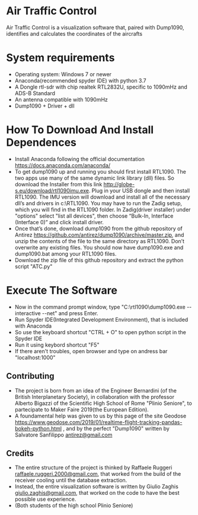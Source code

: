 # Air Traffic Control
Air Traffic Control is a visualization software that, paired with Dump1090, identifies and calculates the coordinates of the aircrafts
# System requirements
* Operating system: Windows 7 or newer
* Anaconda(recommended spyder IDE) with python 3.7
* A Dongle rtl-sdr with chip realtek RTL2832U, specific to 1090mHz and ADS-B Standard
* An antenna compatible with 1090mHz
* Dump1090 + Driver + dll
# How To Download And Install Dependences
* Install Anaconda following the official documentation https://docs.anaconda.com/anaconda/
* To get dump1090 up and running you should first install RTL1090. The two apps use many of the same dynamic link library (dll) files. So download the Installer from this link http://globe-s.eu/download/rtl1090imu.exe. Plug in your USB dongle and then install RTL1090. The IMU version will download and install all of the necessary dll’s and drivers in c:\RTL1090. You may have to run the Zadig setup, which you will find in the RTL1090 folder. In Zadig(driver installer) under "options" select "list all devices", then choose “Bulk-In, Interface (Interface 0)” and click install driver.
* Once that’s done, download dump1090 from the github repository of Antirez https://github.com/antirez/dump1090/archive/master.zip, and unzip the contents of the file to the same directory as RTL1090. Don’t overwrite any existing files. You should now have dump1090.exe and dump1090.bat among your RTL1090 files.
* Download the zip file of this github repository and extract the python script "ATC.py"
# Execute The Software
* Now in the command prompt window, type "C:\rtl1090\dump1090.exe --interactive --net" and press Enter.
* Run Spyder IDE(Integrated Development Environment), that is included with Anaconda
* So use the keyboard shortcut "CTRL + O" to open python script in the Spyder IDE
* Run it using keybord shortcut "F5"
* If there aren't troubles, open browser and type on andress bar "localhost:1000"

Contributing
---
* The project is born from an idea of the Engineer Bernardini (of the British Interplanetary Society), in collaboration with the professor Alberto Bigazzi of the Scientific High School of Rome "Plinio Seniore", to partecipate to Maker Faire 2019(the European Edition).
* A foundamental help was given to us by this page of the site Geodose https://www.geodose.com/2019/01/realtime-flight-tracking-pandas-bokeh-python.html , and by the perfect "Dump1090" written by Salvatore Sanfilippo <antirez@gmail.com>

Credits
---
* The entire structure of the project is thinked by Raffaele Ruggeri <raffaele.ruggeri.2000@gmail.com>, that worked from the build of the receiver cooling until the database extraction. 
* Instead, the entire visualization software is written by Giulio Zaghis <giulio.zaghis@gmail.com>, that worked on the code to have the best possible use experience.
* (Both students of the high school Plinio Seniore)
